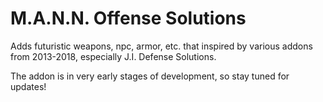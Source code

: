 # M.A.N.N. Offense Solutions

Adds futuristic weapons, npc, armor, etc. that inspired by various addons from 2013-2018, especially J.I. Defense Solutions.

The addon is in very early stages of development, so stay tuned for updates!
